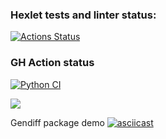 ### Hexlet tests and linter status:
[![Actions Status](https://github.com/OlegKhnew/python-project-50/actions/workflows/hexlet-check.yml/badge.svg)](https://github.com/OlegKhnew/python-project-50/actions)

### GH Action status
[![Python CI](https://github.com/OlegKhnew/python-project-50/actions/workflows/project-check.yml/badge.svg)](https://github.com/OlegKhnew/python-project-50/actions/workflows/project-check.yml)

<a href="https://codeclimate.com/github/OlegKhnew/python-project-50/maintainability"><img src="https://api.codeclimate.com/v1/badges/1705039bdda55944a721/maintainability" /></a>

Gendiff package demo
[![asciicast](https://asciinema.org/a/eSfTKhXVQYcPvU8tAZjwLYT5S.svg)](https://asciinema.org/a/eSfTKhXVQYcPvU8tAZjwLYT5S)
